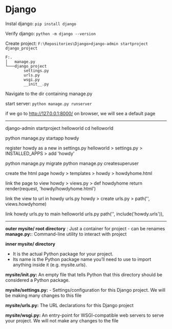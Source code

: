 # Django

Instal django: `pip install django`

Verify django: `python -m django --version`

Create project: `F:\Repositories\Django>django-admin startproject django_project`

```
F:.
│   manage.py
└───django_project
        settings.py
        urls.py
        wsgi.py
        __init__.py
```

Navigate to the dir containing manage.py

start server: `python manage.py runserver`

if we go to http://127.0.0.1:8000/ on browser, we will see a default page




---

django-admin startproject helloworld
cd helloworld

python manage.py startapp howdy

register howdy as a new in settings.py 
helloworld > settings.py > INSTALLED_APPS > add 'howdy' 

python manage.py migrate
python manage.py createsuperuser

create the html page 
howdy > templates > howdy > howdyhome.html

link the page to view
howdy > views.py > def howdyhome 
return render(request, 'howdy/howdyhome.html')

link the view to url in howdy urls.py 
howdy > create urls.py > path('', views.howdyhome)

link howdy urls.py to main helloworld urls.py
path('', include('howdy.urls')),




---
**outer mysite/ root directory** : Just a container for project - can be renames
**manage.py:**: Command-line utility to interact with project

**inner mysite/ directory** 
- It is the actual Python package for your project. 
- Its name is the Python package name you’ll need to use to import anything inside it (e.g. mysite.urls).

**mysite/__init__.py:**  An empty file that tells Python that this directory should be considered a Python package.

**mysite/settings.py:** - Settings/configuration for this Django project. We will be making many changes to this file

**mysite/urls.py:** The URL declarations for this Django project

**mysite/wsgi.py:** An entry-point for WSGI-compatible web servers to serve your project. We will not make any changes to the file

